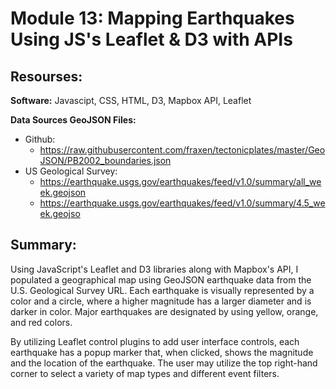 # Module 13: Mapping Earthquakes Using JS's Leaflet & D3 with APIs 

## Resourses:

**Software:** Javascipt, CSS, HTML, D3, Mapbox API, Leaflet

**Data Sources GeoJSON Files:** 
  - Github: 
    - https://raw.githubusercontent.com/fraxen/tectonicplates/master/GeoJSON/PB2002_boundaries.json
  - US Geological Survey: 
    - https://earthquake.usgs.gov/earthquakes/feed/v1.0/summary/all_week.geojson
    - https://earthquake.usgs.gov/earthquakes/feed/v1.0/summary/4.5_week.geojso

## Summary:
Using JavaScript's Leaflet and D3 libraries along with Mapbox's API, I populated a geographical map using GeoJSON earthquake data from the U.S. Geological Survey URL.  Each earthquake is visually represented by a color and a circle, where a higher magnitude has a larger diameter and is darker in color. Major earthquakes are designated by using yellow, orange, and red colors. 

By utilizing Leaflet control plugins to add user interface controls, each earthquake has a popup marker that, when clicked, shows the magnitude and the location of the earthquake. The user may utilize the top right-hand corner to select a variety of map types and different event filters.
